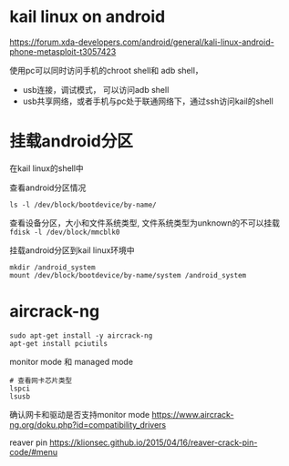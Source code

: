 
# kail linux on android
https://forum.xda-developers.com/android/general/kali-linux-android-phone-metasploit-t3057423


使用pc可以同时访问手机的chroot shell和 adb shell，
- usb连接，调试模式， 可以访问adb shell
- usb共享网络，或者手机与pc处于联通网络下，通过ssh访问kail的shell

# 挂载android分区
在kail linux的shell中

查看android分区情况
```
ls -l /dev/block/bootdevice/by-name/
```

查看设备分区，大小和文件系统类型, 文件系统类型为unknown的不可以挂载
``
fdisk -l /dev/block/mmcblk0
``

挂载android分区到kail linux环境中
```
mkdir /android_system
mount /dev/block/bootdevice/by-name/system /android_system
```

# aircrack-ng
```
sudo apt-get install -y aircrack-ng
apt-get install pciutils
```

monitor mode 和 managed mode
```
# 查看网卡芯片类型
lspci
lsusb
```

确认网卡和驱动是否支持monitor mode
https://www.aircrack-ng.org/doku.php?id=compatibility_drivers


reaver pin
https://klionsec.github.io/2015/04/16/reaver-crack-pin-code/#menu